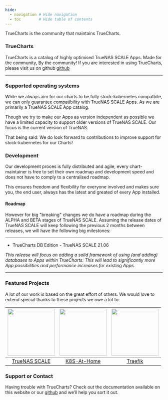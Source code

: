 ```yaml
---
hide:
  - navigation # Hide navigation
  - toc        # Hide table of contents
---
```



TrueCharts is the community that maintains TrueCharts.

### TrueCharts
TrueCharts is a catalog of highly optimised TrueNAS SCALE Apps. Made for the community, By the community!
If you are interested in using TrueCharts, please visit us on github [github](https://github.com/truecharts/apps/)

---

### Supported operating systems

While we always aim for our charts to be fully stock-kubernetes compatbile, we can only guarantee compatibility with TrueNAS SCALE Apps. As we are primarily a TrueNAS SCALE App catalog.

Though we try to make our Apps as version independent as possible we have a limited capacity to support older versions of TrueNAS SCALE. Our focus is the current version of TrueNAS.

That being said: We do look forward to contributions to improve support for stock-kubernetes for our Charts!

### Development

Our development proces is fully distributed and agile, every chart-maintainer is free to set their own roadmap and development speed and does not have to comply to a centralised roadmap.

This ensures freedom and flexibility for everyone involved and makes sure you, the end user, always has the latest and greated of every App installed.

#### Roadmap

However for big "breaking" changes we do have a roadmap during the ALPHA and BETA stages of TrueNAS SCALE.
Assuming the release dates of TrueNAS SCALE will keep following the previous 2 months between releases, we will have the following big milestones:

---

- TrueCharts DB Edition - TrueNAS SCALE 21.06

_This release will focus on adding a solid framework of using (and adding) databases to Apps within TrueCharts. This will lead to significantly more App possibilities and performance increases for existing Apps._

---

### Featured Projects

A lot of our work is based on the great effort of others. We would love to extend special thanks to these projects we owe a lot to:

| <a href="https://www.truenas.com/truenas-scale/"> <img src="https://user-images.githubusercontent.com/7613738/113836934-a1764e00-978d-11eb-8e19-a087c5c1f99b.png" width="150" height="150" /> </a> | <a href="https://k8s-at-home.com/"> <img src="https://user-images.githubusercontent.com/7613738/113837194-e26e6280-978d-11eb-9632-2e1529946302.png" width="150" height="150" /> </a> | <a href="https://traefik.io/traefik/"> <img src="https://user-images.githubusercontent.com/7613738/113837353-0b8ef300-978e-11eb-873e-14769acfe1f1.png" width="150" height="150" /> </a> |
| :---------------: | :---------------: | :---------------: |
| <a href="https://www.truenas.com/truenas-scale/">TrueNAS SCALE</a> |  <a href="https://k8s-at-home.com/">K8S-At-Home</a> | <a href="https://traefik.io/traefik/">Traefik</a> |


### Support or Contact

Having trouble with TrueCharts? Check out the documentation available on this website or our [github](https://github.com/truecharts/apps/) and we’ll help you sort it out.
